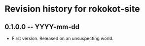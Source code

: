 # Revision history for rokokot-site

## 0.1.0.0 -- YYYY-mm-dd

* First version. Released on an unsuspecting world.
